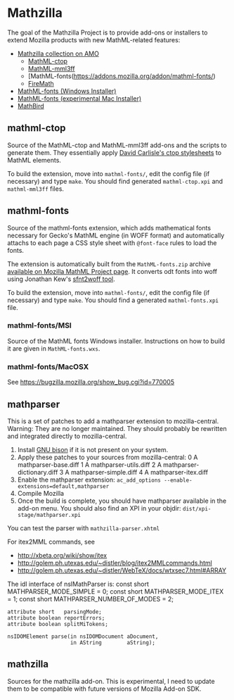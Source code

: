 # Mathzilla

The goal of the Mathzilla Project is to provide add-ons or installers to extend
Mozilla products with new MathML-related features:

  - [Mathzilla collection on AMO](https://addons.mozilla.org/collections/fred_wang/mathzilla/)
    - [MathML-ctop](https://addons.mozilla.org/addon/mathml-ctop/)
    - [MathML-mml3ff](https://addons.mozilla.org/addon/mathml-mml3ff/)
    - [MathML-fonts(https://addons.mozilla.org/addon/mathml-fonts/)
    - [FireMath](https://addons.mozilla.org/fr/firefox/addon/firemath/)
  - [MathML-fonts (Windows Installer)](https://developer.mozilla.org/@api/deki/files/6388/=MathML-fonts.msi)
  - [MathML-fonts (experimental Mac Installer)](https://bugzilla.mozilla.org/show_bug.cgi?id=770005#c3)
  - [MathBird](http://disruptive-innovations.com/zoo/MathBird/)

## mathml-ctop

Source of the MathML-ctop and MathML-mml3ff add-ons and the scripts to generate
them. They essentially apply [David Carlisle's ctop stylesheets](http://web-xslt.googlecode.com/svn/trunk/ctop/) to MathML elements.

To build the extension, move into `mathml-fonts/`, edit the config file
(if necessary) and type `make`. You should find generated `mathml-ctop.xpi` and
`mathml-mml3ff` files.

## mathml-fonts

Source of the mathml-fonts extension, which adds mathematical fonts necessary
for Gecko's MathML engine (in WOFF format) and automatically attachs to each
page a CSS style sheet with `@font-face` rules to load the fonts.

The extension is automatically built from the `MathML-fonts.zip` archive
[available on Mozilla MathML Project page](https://developer.mozilla.org/en/Mozilla_MathML_Project/Fonts). It converts odt fonts into woff using
Jonathan Kew's [sfnt2woff tool](http://people.mozilla.org/~jkew/woff/).

To build the extension, move into `mathml-fonts/`, edit the config file
(if necessary) and type `make`. You should find a generated `mathml-fonts.xpi`
file.

### mathml-fonts/MSI

Source of the MathML fonts Windows installer. Instructions on how to build it
are given in `MathML-fonts.wxs`.

### mathml-fonts/MacOSX

See <https://bugzilla.mozilla.org/show_bug.cgi?id=770005>

## mathparser

This is a set of patches to add a mathparser extension to mozilla-central.
Warning: They are no longer maintained. They should probably be rewritten
and integrated directly to mozilla-central.

1. Install [GNU bison](http://www.gnu.org/software/bison/) if it is not present on your system.
2. Apply these patches to your sources from mozilla-central:
    0 A mathparser-base.diff
    1 A mathparser-utils.diff
    2 A mathparser-dictionary.diff
    3 A mathparser-simple.diff
    4 A mathparser-itex.diff
3. Enable the mathparser extension:
  `ac_add_options --enable-extensions=default,mathparser`
4. Compile Mozilla
5. Once the build is complete, you should have mathparser available in the
add-on menu. You should also find an XPI in your objdir:
`dist/xpi-stage/mathparser.xpi`

You can test the parser with `mathzilla-parser.xhtml`

For itex2MML commands, see
  - <http://xbeta.org/wiki/show/itex>
  - <http://golem.ph.utexas.edu/~distler/blog/itex2MMLcommands.html>
  - <http://golem.ph.utexas.edu/~distler/WebTeX/docs/wtxsec7.html#ARRAY>

The idl interface of nsIMathParser is:
    const short MATHPARSER_MODE_SIMPLE     = 0;
    const short MATHPARSER_MODE_ITEX       = 1;
    const short MATHPARSER_NUMBER_OF_MODES = 2;
    
    attribute short   parsingMode;
    attribute boolean reportErrors;
    attribute boolean splitMiTokens;
    
    nsIDOMElement parse(in nsIDOMDocument aDocument,
                        in AString        aString);

## mathzilla

Sources for the mathzilla add-on. This is experimental, I need to update them
to be compatible with future versions of Mozilla Add-on SDK.
